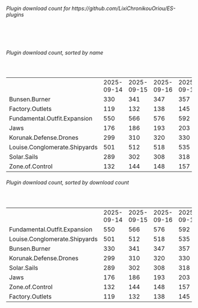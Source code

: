 <h6>Plugin download count for https://github.com/LixiChronikouOriou/ES-plugins</h6><br>
<br>
<h6>Plugin download count, sorted by name</h6><sub><sup><br>
<table>
	<tr>
		<td></td>
		<td>2025-09-14</td>
		<td>2025-09-15</td>
		<td>2025-09-16</td>
		<td>2025-09-17</td>
		<td>2025-09-18</td>
		<td>2025-09-19</td>
		<td>2025-09-20</td>
		<td>today +</td>
	</tr>
	<tr>
		<td>Bunsen.Burner</td>
		<td>330</td>
		<td>341</td>
		<td>347</td>
		<td>357</td>
		<td>362</td>
		<td>369</td>
		<td>370</td>
		<td>+ 1</td>
	</tr>
	<tr>
		<td>Factory.Outlets</td>
		<td>119</td>
		<td>132</td>
		<td>138</td>
		<td>145</td>
		<td>152</td>
		<td>158</td>
		<td>159</td>
		<td>+ 1</td>
	</tr>
	<tr>
		<td>Fundamental.Outfit.Expansion</td>
		<td>550</td>
		<td>566</td>
		<td>576</td>
		<td>592</td>
		<td>601</td>
		<td>620</td>
		<td>623</td>
		<td>+ 3</td>
	</tr>
	<tr>
		<td>Jaws</td>
		<td>176</td>
		<td>186</td>
		<td>193</td>
		<td>203</td>
		<td>213</td>
		<td>221</td>
		<td>223</td>
		<td>+ 2</td>
	</tr>
	<tr>
		<td>Korunak.Defense.Drones</td>
		<td>299</td>
		<td>310</td>
		<td>320</td>
		<td>330</td>
		<td>337</td>
		<td>344</td>
		<td>345</td>
		<td>+ 1</td>
	</tr>
	<tr>
		<td>Louise.Conglomerate.Shipyards</td>
		<td>501</td>
		<td>512</td>
		<td>518</td>
		<td>535</td>
		<td>542</td>
		<td>550</td>
		<td>551</td>
		<td>+ 1</td>
	</tr>
	<tr>
		<td>Solar.Sails</td>
		<td>289</td>
		<td>302</td>
		<td>308</td>
		<td>318</td>
		<td>322</td>
		<td>328</td>
		<td>329</td>
		<td>+ 1</td>
	</tr>
	<tr>
		<td>Zone.of.Control</td>
		<td>132</td>
		<td>144</td>
		<td>148</td>
		<td>157</td>
		<td>164</td>
		<td>169</td>
		<td>170</td>
		<td>+ 1</td>
	</tr>
</table>
</sub></sup>
<h6>Plugin download count, sorted by download count</h6><sub><sup><br>
<table>
	<tr>
		<td></td>
		<td>2025-09-14</td>
		<td>2025-09-15</td>
		<td>2025-09-16</td>
		<td>2025-09-17</td>
		<td>2025-09-18</td>
		<td>2025-09-19</td>
		<td>2025-09-20</td>
		<td>today +</td>
	</tr>
	<tr>
		<td>Fundamental.Outfit.Expansion</td>
		<td>550</td>
		<td>566</td>
		<td>576</td>
		<td>592</td>
		<td>601</td>
		<td>620</td>
		<td>623</td>
		<td>+ 3</td>
	</tr>
	<tr>
		<td>Louise.Conglomerate.Shipyards</td>
		<td>501</td>
		<td>512</td>
		<td>518</td>
		<td>535</td>
		<td>542</td>
		<td>550</td>
		<td>551</td>
		<td>+ 1</td>
	</tr>
	<tr>
		<td>Bunsen.Burner</td>
		<td>330</td>
		<td>341</td>
		<td>347</td>
		<td>357</td>
		<td>362</td>
		<td>369</td>
		<td>370</td>
		<td>+ 1</td>
	</tr>
	<tr>
		<td>Korunak.Defense.Drones</td>
		<td>299</td>
		<td>310</td>
		<td>320</td>
		<td>330</td>
		<td>337</td>
		<td>344</td>
		<td>345</td>
		<td>+ 1</td>
	</tr>
	<tr>
		<td>Solar.Sails</td>
		<td>289</td>
		<td>302</td>
		<td>308</td>
		<td>318</td>
		<td>322</td>
		<td>328</td>
		<td>329</td>
		<td>+ 1</td>
	</tr>
	<tr>
		<td>Jaws</td>
		<td>176</td>
		<td>186</td>
		<td>193</td>
		<td>203</td>
		<td>213</td>
		<td>221</td>
		<td>223</td>
		<td>+ 2</td>
	</tr>
	<tr>
		<td>Zone.of.Control</td>
		<td>132</td>
		<td>144</td>
		<td>148</td>
		<td>157</td>
		<td>164</td>
		<td>169</td>
		<td>170</td>
		<td>+ 1</td>
	</tr>
	<tr>
		<td>Factory.Outlets</td>
		<td>119</td>
		<td>132</td>
		<td>138</td>
		<td>145</td>
		<td>152</td>
		<td>158</td>
		<td>159</td>
		<td>+ 1</td>
	</tr>
</table>
</sub></sup>
